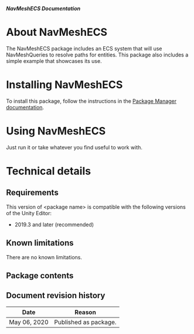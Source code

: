 **_NavMeshECS Documentation_**

# About NavMeshECS

The NavMeshECS package includes an ECS system that will use NavMeshQueries to resolve paths for entities. This package also includes a simple example that showcases its use.

# Installing NavMeshECS

To install this package, follow the instructions in the [Package Manager documentation](https://docs.unity3d.com/Packages/com.unity.package-manager-ui@latest/index.html). 


<a name="UsingPackageName"></a>
# Using NavMeshECS

Just run it or take whatever you find useful to work with.

# Technical details
## Requirements

This version of &lt;package name&gt; is compatible with the following versions of the Unity Editor:

* 2019.3 and later (recommended)

## Known limitations

There are no known limitations.

## Package contents

## Document revision history

|Date|Reason|
|---|---|
|May 06, 2020|Published as package.|
